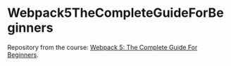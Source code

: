 # Webpack5TheCompleteGuideForBeginners
Repository from the course: [Webpack 5: The Complete Guide For Beginners](https://www.udemy.com/course/webpack-from-beginner-to-advanced/).
